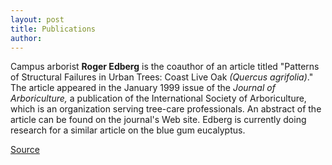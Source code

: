 ```yaml
---
layout: post
title: Publications
author: 
---	
```


Campus arborist **Roger Edberg** is the coauthor of an article titled "Patterns of Structural Failures in Urban Trees: Coast Live Oak _(Quercus agrifolia)_." The article appeared in the January 1999 issue of the _Journal of Arboriculture,_ a publication of the International Society of Arboriculture, which is an organization serving tree-care professionals. An abstract of the article can be found on the journal's Web site. Edberg is currently doing research for a similar article on the blue gum eucalyptus.

[Source](http://www1.ucsc.edu/oncampus/currents/98-99/02-15/pubs.htm "Permalink to Publications; 02-15-99")
